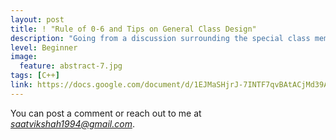 ```yaml
---
layout: post
title: ! "Rule of 0-6 and Tips on General Class Design"
description: "Going from a discussion surrounding the special class member functions to the well dictated rules about when to use and how to implement them. Roughly organized in the linked Google Doc."
level: Beginner
image:
  feature: abstract-7.jpg
tags: [C++]
link: https://docs.google.com/document/d/1EJMaSHjrJ-7INTF7qvBAtACjMd39AAMTZCu65_2OJxE/edit?usp=sharing
---
```

You can post a comment or reach out to me at *saatvikshah1994@gmail.com*.